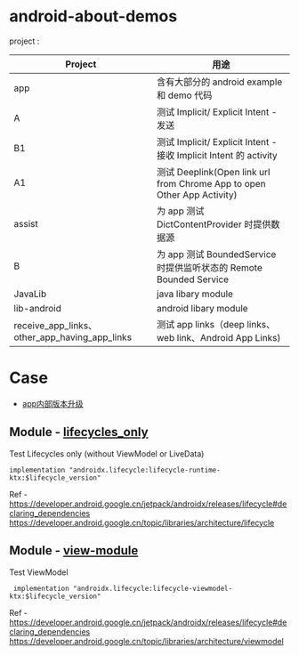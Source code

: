 # android-about-demos

project :

| Project                                      | 用途                                                                    |
|----------------------------------------------|-----------------------------------------------------------------------|
| app                                          | 含有大部分的 android example 和 demo 代码                                      |
| A                                            | 测试 Implicit/ Explicit Intent - 发送                                     |
| B1                                           | 测试 Implicit/ Explicit Intent - 接收 Implicit Intent 的 activity          |
| A1                                           | 测试 Deeplink(Open link url from Chrome App to open Other App Activity) |
| assist                                       | 为 app 测试 DictContentProvider 时提供数据源                                   |
| B                                            | 为 app 测试 BoundedService 时提供监听状态的 Remote Bounded Service               |
| JavaLib                                      | java libary module                                                    |
| lib-android                                  | android libary module                                                 |
| receive_app_links、other_app_having_app_links | 测试 app links（deep links、web link、Android App Links)                   

# Case

- [app内部版本升级](app/src/main/java/com/hades/example/android/_case/apk_upgrade)

## Module - [lifecycles_only](./lib-examples/lifecycles-only)

Test Lifecycles only (without ViewModel or LiveData)

```
implementation "androidx.lifecycle:lifecycle-runtime-ktx:$lifecycle_version"
```

Ref -
https://developer.android.google.cn/jetpack/androidx/releases/lifecycle#declaring_dependencies
https://developer.android.google.cn/topic/libraries/architecture/lifecycle

## Module - [view-module](./lib-examples/view-module)

Test ViewModel
```
 implementation "androidx.lifecycle:lifecycle-viewmodel-ktx:$lifecycle_version"
```

Ref -
https://developer.android.google.cn/jetpack/androidx/releases/lifecycle#declaring_dependencies  
https://developer.android.google.cn/topic/libraries/architecture/viewmodel 